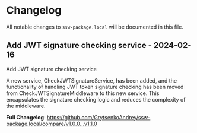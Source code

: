 # Changelog

All notable changes to `ssw-package.local` will be documented in this file.

##  Add JWT signature checking service - 2024-02-16

Add JWT signature checking service

A new service, CheckJWTSignatureService, has been added, and the functionality of handling JWT token signature checking has been moved from CheckJWTSignatureMiddleware to this new service. This encapsulates the signature checking logic and reduces the complexity of the middleware.

**Full Changelog**: https://github.com/GrytsenkoAndrey/ssw-package.local/compare/v1.0.0...v1.1.0

